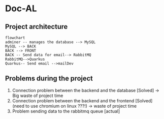 # Doc-AL

## Project architecture

```mermade
flowchart
adminer -- manages the database --> MySQL
MySQL --> BACK
BACK --> FRONT
BACK -- Send data for email--> RabbitMQ
RabbitMQ-->Quarkus
Quarkus-- Send email -->mailDev
```

## Problems during the project 

1. Connection problem between the backend and the database [Solved] -> Big waste of project time
2. Connection problem between the backend and the frontend [Solved] (need to use chromium on linux ???!) -> waste of project time
3. Problem sending data to the rabbitmq queue [actual]